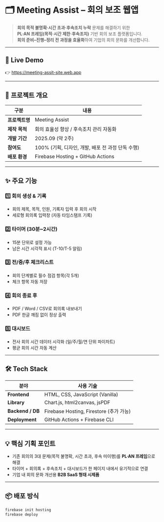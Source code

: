 # 🗂 Meeting Assist – 회의 보조 웹앱

> **회의 목적 불명확·시간 초과·후속조치 누락** 문제를 해결하기 위한  
> **PL·AN 프레임(목적·시간 제한·후속조치)** 기반 회의 보조 플랫폼입니다.  
> **회의 준비–진행–정리 전 과정을 효율화**하여 기업의 회의 문화를 개선합니다.

---

## 🚀 Live Demo  
👉 https://meeting-assit-site.web.app

---

## 🧭 프로젝트 개요
| 구분 | 내용 |
|------|------|
| **프로젝트명** | Meeting Assist |
| **제작 목적** | 회의 효율성 향상 / 후속조치 관리 자동화 |
| **개발 기간** | 2025.09 (약 2주) |
| **참여도** | 100% (기획, 디자인, 개발, 배포 전 과정 단독 수행) |
| **배포 환경** | Firebase Hosting + GitHub Actions |

---

## ✨ 주요 기능
### 1️⃣ 회의 생성 & 기록
- 회의 제목, 목적, 인원, 기록자 입력 후 회의 시작  
- 세로형 회의록 입력창 (자동 타임스탬프 기록)

### 2️⃣ 타이머 (30분~2시간)
- 15분 단위로 설정 가능  
- 남은 시간 시각적 표시 (T-10/T-5 알림)

### 3️⃣ 전/중/후 체크리스트
- 회의 단계별로 필수 점검 항목(각 5개)  
- 체크 항목 자동 저장

### 4️⃣ 회의 종료 후
- PDF / Word / CSV로 회의록 내보내기  
- PDF 한글 깨짐 없이 정상 출력

### 5️⃣ 대시보드
- 전사 회의 시간 데이터 시각화 (일/주/월/연 단위 파이차트)  
- 평균 회의 시간 자동 계산

---

## 🛠 Tech Stack
| 분야 | 사용 기술 |
|------|------------|
| **Frontend** | HTML, CSS, JavaScript (Vanilla) |
| **Library** | Chart.js, html2canvas, jsPDF |
| **Backend / DB** | Firebase Hosting, Firestore (추가 가능) |
| **Deployment** | GitHub Actions + Firebase CLI |

---

## 💡 핵심 기획 포인트
- 기존 회의의 3대 문제(목적 불명확, 시간 초과, 후속 미이행)를 **PL·AN 프레임**으로 해결  
- 타이머 + 회의록 + 후속조치 + 대시보드가 한 페이지 내에서 유기적으로 연결  
- 기업 내 회의 문화 개선용 **B2B SaaS 형태 시제품**




---

## 📦 배포 방식
```bash
firebase init hosting
firebase deploy
